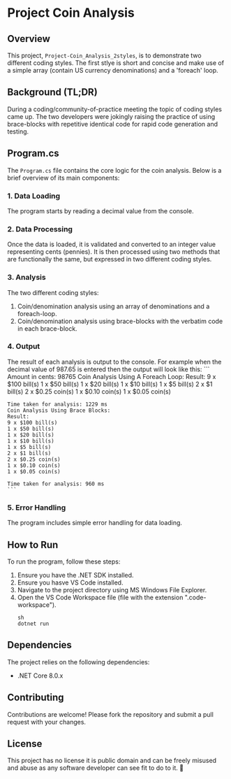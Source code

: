 # Project Coin Analysis

## Overview
This project, `Project-Coin_Analysis_2styles`, is to demonstrate two different coding styles. The first stlye is short and concise and make use of a simple array (contain US currency denominations) and a 'foreach' loop.

## Background (TL;DR)
During a coding/community-of-practice meeting the topic of coding styles came up. The two developers were jokingly raising the practice of using brace-blocks with repetitive identical code for rapid code generation and testing.

## Program.cs
The `Program.cs` file contains the core logic for the coin analysis. Below is a brief overview of its main components:

### 1. Data Loading
The program starts by reading a decimal value from the console.

### 2. Data Processing
Once the data is loaded, it is validated and converted to an integer value representing cents (pennies). It is then processed using  two methods that are functionally the same, but expressed in two different coding styles.

### 3. Analysis
The two different coding styles:
1. Coin/denomination analysis using an array of denominations and a foreach-loop.
2. Coin/denomination analysis using brace-blocks with the verbatim code in each brace-block.

### 4. Output
The result of each analysis is output to the console. For example when the decimal value of 987.65 is entered then the output will look like this:
    ```
    Amount in cents: 98765
    Coin Analysis Using A Foreach Loop:
    Result:
    9 x $100 bill(s)
    1 x $50 bill(s)
    1 x $20 bill(s)
    1 x $10 bill(s)
    1 x $5 bill(s)
    2 x $1 bill(s)
    2 x $0.25 coin(s)
    1 x $0.10 coin(s)
    1 x $0.05 coin(s)

    Time taken for analysis: 1229 ms
    Coin Analysis Using Brace Blocks:
    Result:
    9 x $100 bill(s)
    1 x $50 bill(s)
    1 x $20 bill(s)
    1 x $10 bill(s)
    1 x $5 bill(s)
    2 x $1 bill(s)
    2 x $0.25 coin(s)
    1 x $0.10 coin(s)
    1 x $0.05 coin(s)

    Time taken for analysis: 960 ms
    ```

### 5. Error Handling
The program includes simple error handling for data loading.

## How to Run
To run the program, follow these steps:
1. Ensure you have the .NET SDK installed.
2. Ensure you hasve VS Code installed.
3. Navigate to the project directory using MS Windows File Explorer.
4. Open the VS Code Workspace file (file with the extension ".code-workspace").
    ```
    sh
    dotnet run
    ```

## Dependencies
The project relies on the following dependencies:
- .NET Core 8.0.x

## Contributing
Contributions are welcome! Please fork the repository and submit a pull request with your changes.

## License
This project has no license it is public domain and can be freely misused and abuse as any software developer can see fit to do to it. 🤣
